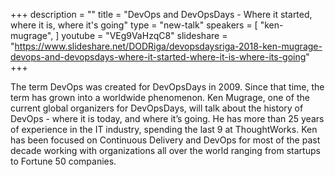 +++
description = ""
title = "DevOps and DevOpsDays - Where it started, where it is, where it's going"
type = "new-talk"
speakers = [
        "ken-mugrage",
]
youtube = "VEg9VaHzqC8"
slideshare = "https://www.slideshare.net/DODRiga/devopsdaysriga-2018-ken-mugrage-devops-and-devopsdays-where-it-started-where-it-is-where-its-going"
+++
<p>The term DevOps was created for DevOpsDays in 2009. Since that time, the term has grown into a worldwide phenomenon. Ken Mugrage, one of the current global organizers for DevOpsDays, will talk about the history of DevOps - where it is today, and where it’s going. He has more than 25 years of experience in the IT industry, spending the last 9 at ThoughtWorks. Ken has been focused on Continuous Delivery and DevOps for most of the past decade working with organizations all over the world ranging from startups to Fortune 50 companies.</p>